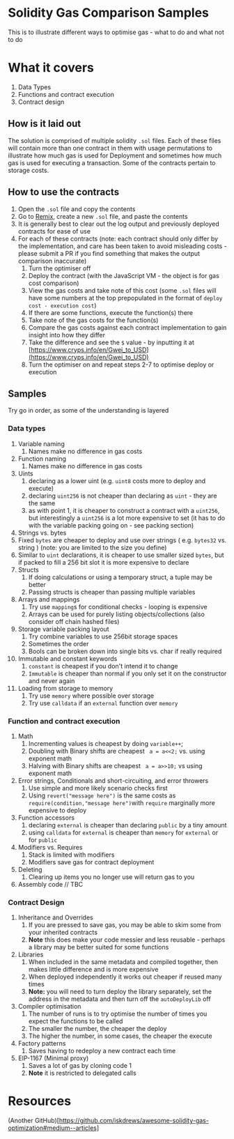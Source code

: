 # Solidity Gas Comparison Samples
This is to illustrate different ways to optimise gas - what to do and what not to do

# What it covers
1. Data Types
2. Functions and contract execution
3. Contract design

## How is it laid out

The solution is comprised of multiple solidity `.sol` files. Each of these files will contain more than one contract in them with usage permutations to illustrate how much gas is used for Deployment and sometimes how much gas is used for executing a transaction. Some of the contracts pertain to storage costs.

## How to use the contracts

1. Open the `.sol` file and copy the contents
2. Go to [Remix](https://remix.ethereum.org/), create a new `.sol` file, and paste the contents
3. It is generally best to clear out the log output and previously deployed contracts for ease of use
4. For each of these contracts (note: each contract should only differ by the implementation, and care has been taken to avoid misleading costs - please submit a PR if you find something that makes the output comparison inaccurate)
   1. Turn the optimiser off
   2. Deploy the contract (with the JavaScript VM - the object is for gas cost comparison)
   3. View the gas costs and take note of this cost (some `.sol` files will have some numbers at the top prepopulated in the format of `deploy cost - execution cost`)
   4. If there are some functions, execute the function(s) there
   5. Take note of the gas costs for the function(s)
   6. Compare the gas costs against each contract implementation to gain insight into how they differ
   7. Take the difference and see the `$` value - by inputting it at [https://www.cryps.info/en/Gwei_to_USD](https://www.cryps.info/en/Gwei_to_USD) 
   8. Turn the optimiser on and repeat steps 2-7 to optimise deploy or execution

## Samples

Try go in order, as some of the understanding is layered

### Data types

1. Variable naming
   1. Names make no difference in gas costs
2. Function naming
   1. Names make no difference in gas costs
3. Uints
   1. declaring as a lower uint (e.g. `uint8` costs more to deploy and execute)
   2. declaring `uint256` is not cheaper than declaring as `uint` - they are the same
   3. as with point 1, it is cheaper to construct a contract with a `uint256`, but interestingly a `uint256` is a lot more expensive to set (it has to do with the variable packing going on - see packing section)
4.  Strings vs. bytes  
   1. Fixed `bytes` are cheaper to deploy and use over strings ( e.g. `bytes32` vs. string ) (note: you are limited to the size you define)
   2. Similar to `uint` declarations, it is cheaper to use smaller sized `bytes`, but if packed to fill a 256 bit slot it is more expensive to declare
5. Structs
   1. If doing calculations or using a temporary struct, a tuple may be better
   2. Passing structs is cheaper than passing multiple variables
6. Arrays and mappings
   1. Try use `mapping`s for conditional checks - looping is expensive
   2. Arrays can be used for purely listing objects/collections (also consider off chain hashed files)
7. Storage variable packing layout
   1. Try combine variables to use 256bit storage spaces
   2. Sometimes the order 
   3. Bools can be broken down into single bits vs. char if really required
8. Immutable and constant keywords
   1. `constant` is cheapest if you don't intend it to change
   2. `Immutable` is cheaper than normal if you only set it on the constructor and never again
9. Loading from storage to memory
   1. Try use `memory` where possible over storage
   2. Try use `calldata` if an `external` function over `memory`

### Function and contract execution

1. Math
   1. Incrementing values is cheapest by doing `variable++`;
   2. Doubling with Binary shifts are cheapest ` a = a<<2;` vs. using exponent math 
   3. Halving with Binary shifts are cheapest ` a = a>>10;` vs using exponent math
2. Error strings, Conditionals and short-circuiting, and error throwers
   1. Use simple and more likely scenario checks first
   2. Using `revert("message here")` is the same costs as `require(condition,"message here")`with `require` marginally more expensive to deploy
3. Function accessors
   1. declaring `external` is cheaper than declaring `public` by a tiny amount 
   2. using `calldata` for `external` is cheaper than `memory` for `external` or for `public` 
4. Modifiers vs. Requires
   1. Stack is limited with modifiers
   2. Modifiers save gas for contract deployment
5. Deleting 
   1. Clearing up items you no longer use will return gas to you
6. Assembly code // TBC

### Contract Design

1. Inheritance and Overrides
   1. If you are pressed to save gas, you may be able to skim some from your inherited contracts
   2. **Note** this does make your code messier and less reusable - perhaps a library may be better suited for some functions
2. Libraries
   1. When included in the same metadata and compiled together, then makes little difference and is more expensive
   2. When deployed independently it works out cheaper if reused many times
   3. **Note:** you will need to turn deploy the library separately, set the address in the metadata and then turn off the `autoDeployLib` off
3. Compiler optimisation
   1. The number of runs is to try optimise the number of times you expect the functions to be called
   2. The smaller the number, the cheaper the deploy
   3. The higher the number, in some cases, the cheaper the execute
4. Factory patterns
   1. Saves having to redeploy a new contract each time
5. EIP-1167 (Minimal proxy)
   1. Saves a lot of gas by cloning code 1
   2. **Note** it is restricted to delegated calls

# Resources
(Another GitHub)[https://github.com/iskdrews/awesome-solidity-gas-optimization#medium--articles]

